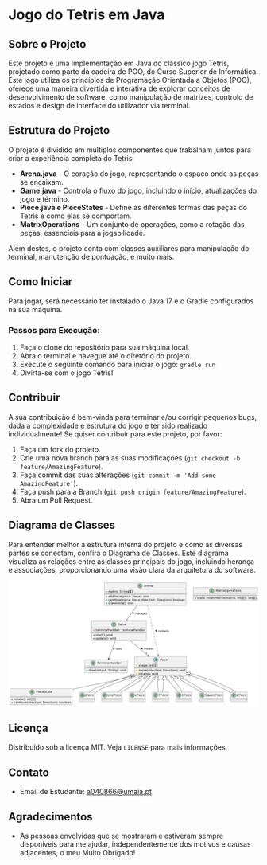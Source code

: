 # Jogo do Tetris em Java

## Sobre o Projeto
Este projeto é uma implementação em Java do clássico jogo Tetris, projetado como parte da cadeira de POO, do Curso Superior de Informática. Este jogo utiliza os princípios de Programação Orientada a Objetos (POO),  oferece uma maneira divertida e interativa de explorar conceitos de desenvolvimento de software, como manipulação de matrizes, controlo de estados e design de interface do utilizador via terminal.

## Estrutura do Projeto
O projeto é dividido em múltiplos componentes que trabalham juntos para criar a experiência completa do Tetris:

- **Arena.java** - O coração do jogo, representando o espaço onde as peças se encaixam.
- **Game.java** - Controla o fluxo do jogo, incluindo o início, atualizações do jogo e término.
- **Piece.java e PieceStates** - Define as diferentes formas das peças do Tetris e como elas se comportam.
- **MatrixOperations** - Um conjunto de operações, como a rotação das peças, essenciais para a jogabilidade.

Além destes, o projeto conta com classes auxiliares para manipulação do terminal, manutenção de pontuação, e muito mais.

## Como Iniciar
Para jogar, será necessário ter instalado o Java 17 e o Gradle configurados na sua máquina.

### Passos para Execução:
1. Faça o clone do repositório para sua máquina local.
2. Abra o terminal e navegue até o diretório do projeto.
3. Execute o seguinte comando para iniciar o jogo: `gradle run`
4. Divirta-se com o jogo Tetris!

## Contribuir
A sua contribuição é bem-vinda para terminar e/ou corrigir pequenos bugs, dada a complexidade e estrutura do jogo e ter sido realizado individualmente! Se quiser contribuir para este projeto, por favor:
1. Faça um fork do projeto.
2. Crie uma nova branch para as suas modificações (`git checkout -b feature/AmazingFeature`).
3. Faça commit das suas alterações (`git commit -m 'Add some AmazingFeature'`).
4. Faça push para a Branch (`git push origin feature/AmazingFeature`).
5. Abra um Pull Request.

## Diagrama de Classes
Para entender melhor a estrutura interna do projeto e como as diversas partes se conectam, confira o Diagrama de Classes. Este diagrama visualiza as relações entre as classes principais do jogo, incluindo herança e associações, proporcionando uma visão clara da arquitetura do software.

![Diagrama de Classes](https://github.com/mendesjosemario/tbg05/blob/main/Docs/IMG/DiagramaClasses.png)

## Licença
Distribuído sob a licença MIT. Veja `LICENSE` para mais informações.

## Contato
- Email de Estudante: <a040866@umaia.pt>

## Agradecimentos

- Às pessoas envolvidas que se mostraram e estiveram sempre disponíveis para me ajudar, independentemente dos motivos e causas adjacentes, o meu Muito Obrigado!

